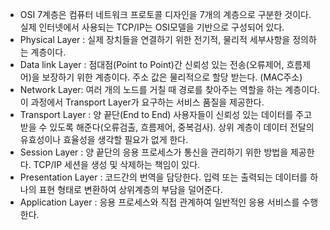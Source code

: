 - OSI 7계층은 컴퓨터 네트워크 프로토콜 디자인을 7개의 계층으로 구분한 것이다. 실제 인터넷에서 사용되는 TCP/IP는 OSI모델을 기반으로 구성되어 있다.
- Physical Layer : 실제 장치들을 연결하기 위한 전기적, 물리적 세부사항을 정의하는 계층이다.
- Data link Layer : 점대점(Point to Point)간 신뢰성 있는 전송(오류제어, 흐름제어)을 보장하기 위한 계층이다. 주소 값은 물리적으로 할당 받는다. (MAC주소)
- Network Layer: 여러 개의 노드를 거칠 때 경로를 찾아주는 역할을 하는 계층이다. 이 과정에서 Transport Layer가 요구하는 서비스 품질을 제공한다.
- Transport Layer : 양 끝단(End to End) 사용자들이 신뢰성 있는 데이터를 주고 받을 수 있도록 해준다(오류검출, 흐름제어, 중복검사). 상위 계층이 데이터 전달의 유효성이나 효율성을 생각할 필요가 없게 한다.
- Session Layer : 양 끝단의 응용 프로세스가 통신을 관리하기 위한 방법을 제공한다. TCP/IP 세션을 생성 및 삭제하는 책임이 있다.
- Presentation Layer : 코드간의 번역을 담당한다. 입력 또는 출력되는 데이터를 하나의 표현 형태로 변환하여 상위계층의 부담을 덜어준다.
- Application Layer : 응용 프로세스와 직접 관계하여 일반적인 응용 서비스를 수행한다.


